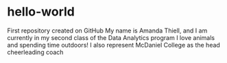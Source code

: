 # hello-world
First repository created on GitHub
My name is Amanda Thiell, and I am currently in my second class of the Data Analytics program
I love animals and spending time outdoors!
I also represent McDaniel College as the head cheerleading coach
